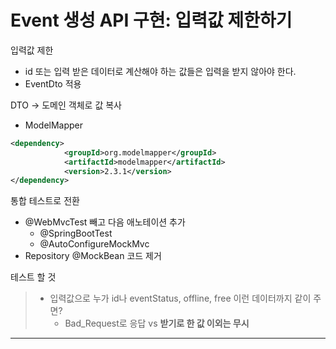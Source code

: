 # Event 생성 API 구현: 입력값 제한하기

입력값 제한

* id 또는 입력 받은 데이터로 계산해야 하는 값들은 입력을 받지 않아야 한다.
* EventDto 적용

DTO -> 도메인 객체로 값 복사

* ModelMapper

```xml
<dependency>
            <groupId>org.modelmapper</groupId>
            <artifactId>modelmapper</artifactId>
            <version>2.3.1</version>
</dependency>
```

통합 테스트로 전환

* @WebMvcTest 빼고 다음 애노테이션 추가
  * @SpringBootTest
  * @AutoConfigureMockMvc
* Repository @MockBean 코드 제거

테스트 할 것

> * 입력값으로 누가 id나 eventStatus, offline, free 이런 데이터까지 같이 주면?
>   * Bad_Request로 응답 vs **받기로 한 값 이외는 무시**

---









